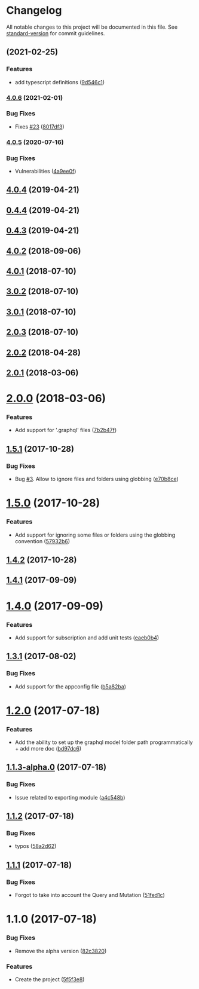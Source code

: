 # Changelog

All notable changes to this project will be documented in this file. See [standard-version](https://github.com/conventional-changelog/standard-version) for commit guidelines.

## [](https://github.com/nicolasdao/schemaglue/compare/v4.0.6...v) (2021-02-25)


### Features

* add typescript definitions ([9d546c1](https://github.com/nicolasdao/schemaglue/commit/9d546c1f1d72b5395609d89891fd23db0c1efb39))

### [4.0.6](https://github.com/nicolasdao/schemaglue/compare/v4.0.5...v4.0.6) (2021-02-01)


### Bug Fixes

* Fixes [#23](https://github.com/nicolasdao/schemaglue/issues/23) ([8017df3](https://github.com/nicolasdao/schemaglue/commit/8017df3807c38faf60c9802233f87e542e6acf60))

### [4.0.5](https://github.com/nicolasdao/schemaglue/compare/v4.0.4...v4.0.5) (2020-07-16)


### Bug Fixes

* Vulnerabilities ([4a9ee0f](https://github.com/nicolasdao/schemaglue/commit/4a9ee0fc1fc1c6f49e68321c89c9bbad0b4fcf3a))

<a name="4.0.4"></a>
## [4.0.4](https://github.com/nicolasdao/schemaglue/compare/v0.4.4...v4.0.4) (2019-04-21)



<a name="0.4.4"></a>
## [0.4.4](https://github.com/nicolasdao/schemaglue/compare/v0.4.3...v0.4.4) (2019-04-21)



<a name="0.4.3"></a>
## [0.4.3](https://github.com/nicolasdao/schemaglue/compare/v4.0.2...v0.4.3) (2019-04-21)



<a name="4.0.2"></a>
## [4.0.2](https://github.com/nicolasdao/schemaglue/compare/v4.0.1...v4.0.2) (2018-09-06)



<a name="4.0.1"></a>
## [4.0.1](https://github.com/nicolasdao/schemaglue/compare/v3.0.2...v4.0.1) (2018-07-10)



<a name="3.0.2"></a>
## [3.0.2](https://github.com/nicolasdao/schemaglue/compare/v3.0.1...v3.0.2) (2018-07-10)



<a name="3.0.1"></a>
## [3.0.1](https://github.com/nicolasdao/schemaglue/compare/v2.0.3...v3.0.1) (2018-07-10)



<a name="2.0.3"></a>
## [2.0.3](https://github.com/nicolasdao/schemaglue/compare/v2.0.2...v2.0.3) (2018-07-10)



<a name="2.0.2"></a>
## [2.0.2](https://github.com/nicolasdao/schemaglue/compare/v2.0.1...v2.0.2) (2018-04-28)



<a name="2.0.1"></a>
## [2.0.1](https://github.com/nicolasdao/schemaglue/compare/v2.0.0...v2.0.1) (2018-03-06)



<a name="2.0.0"></a>
# [2.0.0](https://github.com/nicolasdao/schemaglue/compare/v1.5.1...v2.0.0) (2018-03-06)


### Features

* Add support for '.graphql' files ([7b2b47f](https://github.com/nicolasdao/schemaglue/commit/7b2b47f))



<a name="1.5.1"></a>
## [1.5.1](https://github.com/nicolasdao/schemaglue/compare/v1.5.0...v1.5.1) (2017-10-28)


### Bug Fixes

* Bug [#3](https://github.com/nicolasdao/schemaglue/issues/3). Allow to ignore files and folders using globbing ([e70b8ce](https://github.com/nicolasdao/schemaglue/commit/e70b8ce))



<a name="1.5.0"></a>
# [1.5.0](https://github.com/nicolasdao/schemaglue/compare/v1.4.2...v1.5.0) (2017-10-28)


### Features

* Add support for ignoring some files or folders using the globbing convention ([57932b6](https://github.com/nicolasdao/schemaglue/commit/57932b6))



<a name="1.4.2"></a>
## [1.4.2](https://github.com/nicolasdao/schemaglue/compare/v1.4.1...v1.4.2) (2017-10-28)



<a name="1.4.1"></a>
## [1.4.1](https://github.com/nicolasdao/schemaglue/compare/v1.4.0...v1.4.1) (2017-09-09)



<a name="1.4.0"></a>
# [1.4.0](https://github.com/nicolasdao/schemaglue/compare/v1.3.1...v1.4.0) (2017-09-09)


### Features

* Add support for subscription and add unit tests ([eaeb0b4](https://github.com/nicolasdao/schemaglue/commit/eaeb0b4))



<a name="1.3.1"></a>
## [1.3.1](https://github.com/nicolasdao/schemaglue/compare/v1.2.0...v1.3.1) (2017-08-02)


### Bug Fixes

* Add support for the appconfig file ([b5a82ba](https://github.com/nicolasdao/schemaglue/commit/b5a82ba))



<a name="1.2.0"></a>
# [1.2.0](https://github.com/nicolasdao/schemaglue/compare/v1.1.3-alpha.0...v1.2.0) (2017-07-18)


### Features

* Add the ability to set up the graphql model folder path programmatically + add more doc ([bd97dc6](https://github.com/nicolasdao/schemaglue/commit/bd97dc6))



<a name="1.1.3-alpha.0"></a>
## [1.1.3-alpha.0](https://github.com/nicolasdao/schemaglue/compare/v1.1.2...v1.1.3-alpha.0) (2017-07-18)


### Bug Fixes

* Issue related to exporting module ([a4c548b](https://github.com/nicolasdao/schemaglue/commit/a4c548b))



<a name="1.1.2"></a>
## [1.1.2](https://github.com/nicolasdao/schemaglue/compare/v1.1.1...v1.1.2) (2017-07-18)


### Bug Fixes

* typos ([58a2d62](https://github.com/nicolasdao/schemaglue/commit/58a2d62))



<a name="1.1.1"></a>
## [1.1.1](https://github.com/nicolasdao/schemaglue/compare/v1.1.0...v1.1.1) (2017-07-18)


### Bug Fixes

* Forgot to take into account the Query and Mutation ([51fed1c](https://github.com/nicolasdao/schemaglue/commit/51fed1c))



<a name="1.1.0"></a>
# 1.1.0 (2017-07-18)


### Bug Fixes

* Remove the alpha version ([82c3820](https://github.com/nicolasdao/schemaglue/commit/82c3820))


### Features

* Create the project ([5f5f3e8](https://github.com/nicolasdao/schemaglue/commit/5f5f3e8))
